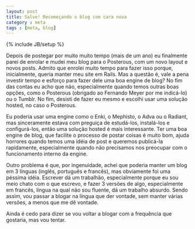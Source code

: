 ```yaml
---
layout: post
title: Salve! Recomeçando o blog com cara nova
category : meta
tags : [meta, blog]
---
```

{% include JB/setup %}

Depois de postegar por muito muito tempo (mais de um ano) eu finalmente parei de enrolar e mudei meu blog para o Posterous, com um novo layout e novos posts. Admito que enrolei muito tempo para fazer isso porque, inicialmente, queria manter meu site em Rails. Mas a questão é, vale a pena investir tempo e esforço para fazer dele uma boa engine de blog? No fim das contas eu acho que não, especialmente quando temos outras boas opções, como o Posterous (obrigado ao Fernando Meyer por me indicá-lo) ou o Tumblr. No fim, desisti de fazer eu mesmo e escolhi usar uma solução hosted, no caso o Posterous.

Eu poderia usar uma engine como o Enki, o Mephisto, o Adva ou o Radiant, mas sinceramente estava com preguiça de estudá-los, instalá-los e configurá-los, então uma solução hosted é mais interessante. Ter uma boa engine de blog, que facilite o processo de postar coisas é muito bom, ajuda horrores quando temos uma idéia de post e queremos publicá-la rapidamente, especialmente quando não precisamos nos preocupar com o funcionamento interno da engine.

Outro problema é que, por ingenuidade, achei que poderia manter um blog em 3 línguas (inglês, português e francês), mas obviamente foi uma péssima idéia. Escrever dá um trabalhão, especialmente porque eu sou meio chato com o que escrevo, e fazer 3 versões de algo, especialmente em francês, língua na qual não sou fluente, dá um trabalho absurdo. Sendo assim, vou passar a blogar na língua que der vontade, sem manter várias versões, a menos que me dê vontade.

Ainda é cedo para dizer se vou voltar a blogar com a frequência que gostaria, mas vou tentar.
